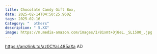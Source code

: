 ```yaml
---
title: Chocolate Candy Gift Box,
date: 2025-02-14T04:50:25.960Z
tags: 2025-02-16
Category: "  others"
description: " 5.XX"
image: https://m.media-amazon.com/images/I/81xmt+Dj8eL._SL1500_.jpg
---
```

https://amzlink.to/az0CYaL485aXa   AD